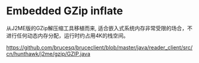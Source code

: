 Embedded GZip inflate
====
从J2ME版的GZip解压缩工具移植而来, 适合嵌入式系统内存非常受限的场合，不进行任何动态内存分配，运行时约占用4K的栈空间。

https://github.com/brucesq/bruceclient/blob/master/java/reader_client/src/cn/hunthawk/j2me/gzip/GZIP.java
